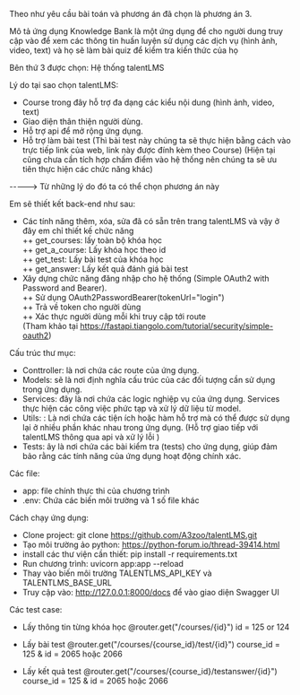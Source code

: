 Theo như yêu cầu bài toán và phương án đã chọn là phương án 3.

Mô tả ứng dụng Knowledge Bank là một ứng dụng để cho người dung truy cập vào để xem các thông tin huấn luyện sử dụng các dịch vụ (hình ảnh, video, text) và họ sẽ làm bài quiz để kiểm tra kiến thức của họ

Bên thứ 3 được chọn: Hệ thống talentLMS

Lý do tại sao chọn talentLMS:
- Course trong đây hỗ trợ đa dạng các kiểu nội dung (hình ảnh, video, text)
- Giao diện thân thiện người dùng.
- Hỗ trợ api để mở rộng ứng dụng.
- Hỗ trợ làm bài test (Thì bài test này chúng ta sẽ thực hiện bằng cách vào trực tiếp link của web, link này được đính kèm theo Course) (Hiện tại cũng chưa cần tích hợp chấm điểm vào hệ thống nên chúng ta sẽ ưu tiên thực hiện các chức năng khác)

-----> Từ những lý do đó ta có thể chọn phương án này

Em sẽ thiết kết back-end như sau:
- Các tính năng thêm, xóa, sửa đã có sẵn trên trang talentLMS và vậy ở đây em chỉ thiết kế chức năng <br>
++ get_courses: lấy toàn bộ khóa học<br>
++ get_a_course: Lấy khóa học theo id<br>
++ get_test: Lấy bài test của khóa học<br>
++ get_answer: Lấy kết quả đánh giá bài test<br>
- Xây dựng chức năng đăng nhập cho hệ thống (Simple OAuth2 with Password and Bearer).<br>
++ Sử dụng OAuth2PasswordBearer(tokenUrl="login")<br>
++ Trả về token cho người dùng<br>
++ Xác thực người dùng mỗi khi truy cập tới route<br>
(Tham khảo tại https://fastapi.tiangolo.com/tutorial/security/simple-oauth2)

Cấu trúc thư mục:
- Conttroller: là nơi chứa các route của ứng dụng.
- Models: sẽ là nơi định nghĩa cấu trúc của các đối tượng cần sử dụng trong ứng dụng.
- Services: đây là nơi chứa các logic nghiệp vụ của ứng dụng. Services thực hiện các công việc phức tạp và xử lý dữ liệu từ model.
- Utils: : Là nơi chứa các tiện ích hoặc hàm hỗ trợ mà có thể được sử dụng lại ở nhiều phần khác nhau trong ứng dụng. (Hỗ trợ giao tiếp với talentLMS thông qua api và xử lý lỗi )
- Tests: ây là nơi chứa các bài kiểm tra (tests) cho ứng dụng, giúp đảm bảo rằng các tính năng của ứng dụng hoạt động chính xác.


Các file:
- app: file chính thực thi của chương trình
- .env: Chứa các biến môi trường
và 1 số file khác

Cách chạy ứng dụng:
- Clone project: git clone https://github.com/A3zoo/talentLMS.git
- Tạo môi trường ảo python: https://python-forum.io/thread-39414.html
- install các thư viện cần thiết: pip install -r requirements.txt
- Run chương trình: uvicorn app:app --reload
- Thay vào biến môi trường TALENTLMS_API_KEY và TALENTLMS_BASE_URL
- Truy cập vào: http://127.0.0.1:8000/docs để vào giao diện Swagger UI



Các test case:
- Lấy thông tin từng khóa học
@router.get("/courses/{id}")
id = 125 or 124

- Lấy bài test
@router.get("/courses/{course_id}/test/{id}")
course_id = 125 & id = 2065 hoặc 2066

- Lấy kết quả test
@router.get("/courses/{course_id}/testanswer/{id}")
course_id = 125 & id = 2065 hoặc 2066


